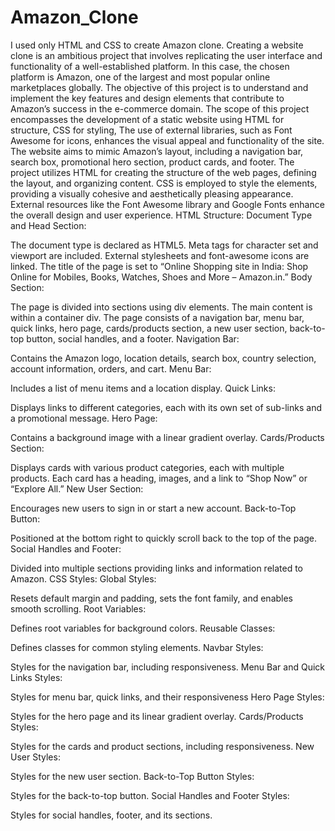 # Amazon_Clone
I used only HTML and CSS to create Amazon clone.
Creating a website clone is an ambitious project that involves replicating the user interface and functionality of a well-established platform. In this case, the chosen platform is Amazon, one of the largest and most popular online marketplaces globally. The objective of this project is to understand and implement the key features and design elements that contribute to Amazon’s success in the e-commerce domain. The scope of this project encompasses the development of a static website using HTML for structure, CSS for styling, The use of external libraries, such as Font Awesome for icons, enhances the visual appeal and functionality of the site. The website aims to mimic Amazon’s layout, including a navigation bar, search box, promotional hero section, product cards, and footer. The project utilizes HTML for creating the structure of the web pages, defining the layout, and organizing content. CSS is employed to style the elements, providing a visually cohesive and aesthetically pleasing appearance.  External resources like the Font Awesome library and Google Fonts enhance the overall design and user experience.
HTML Structure:
Document Type and Head Section:

The document type is declared as HTML5.
Meta tags for character set and viewport are included.
External stylesheets and font-awesome icons are linked.
The title of the page is set to “Online Shopping site in India: Shop Online for Mobiles, Books, Watches, Shoes and More – Amazon.in.”
Body Section:

The page is divided into sections using div elements.
The main content is within a container div.
The page consists of a navigation bar, menu bar, quick links, hero page, cards/products section, a new user section, back-to-top button, social handles, and a footer.
Navigation Bar:

Contains the Amazon logo, location details, search box, country selection, account information, orders, and cart.
Menu Bar:

Includes a list of menu items and a location display.
Quick Links:

Displays links to different categories, each with its own set of sub-links and a promotional message.
Hero Page:

Contains a background image with a linear gradient overlay.
Cards/Products Section:

Displays cards with various product categories, each with multiple products.
Each card has a heading, images, and a link to “Shop Now” or “Explore All.”
New User Section:

Encourages new users to sign in or start a new account.
Back-to-Top Button:

Positioned at the bottom right to quickly scroll back to the top of the page.
Social Handles and Footer:

Divided into multiple sections providing links and information related to Amazon.
CSS Styles:
Global Styles:

Resets default margin and padding, sets the font family, and enables smooth scrolling.
Root Variables:

Defines root variables for background colors.
Reusable Classes:

Defines classes for common styling elements.
Navbar Styles:

Styles for the navigation bar, including responsiveness.
Menu Bar and Quick Links Styles:

Styles for menu bar, quick links, and their responsiveness
Hero Page Styles:

Styles for the hero page and its linear gradient overlay.
Cards/Products Styles:

Styles for the cards and product sections, including responsiveness.
New User Styles:

Styles for the new user section.
Back-to-Top Button Styles:

Styles for the back-to-top button.
Social Handles and Footer Styles:

Styles for social handles, footer, and its sections.
